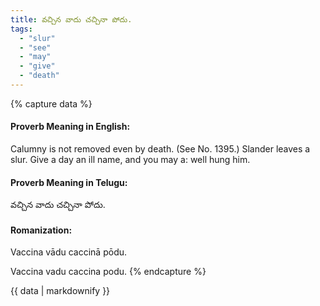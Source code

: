 ```yaml
---
title: వచ్చిన వాదు చచ్చినా పోదు.
tags:
  - "slur"
  - "see"
  - "may"
  - "give"
  - "death"
---
```


{% capture data %}
#### Proverb Meaning in English:
Calumny is not removed even by death.
(See No. 1395.)
Slander leaves a slur.
Give a day an ill name, and you may a: well hung him.

#### Proverb Meaning in Telugu:
వచ్చిన వాదు చచ్చినా పోదు.

#### Romanization:
Vaccina vādu caccinā pōdu.

Vaccina vadu caccina podu.
{% endcapture %}

{{ data | markdownify }}

